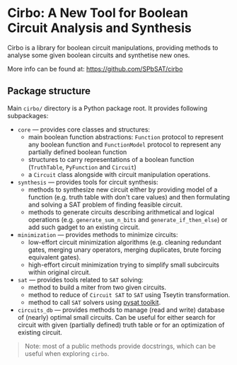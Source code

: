# Cirbo: A New Tool for Boolean Circuit Analysis and Synthesis

Cirbo is a library for boolean circuit manipulations, providing methods to
analyse some given boolean circuits and synthetise new ones.

More info can be found at: https://github.com/SPbSAT/cirbo

## Package structure

Main `cirbo/` directory is a Python package root. It provides following subpackages:

- `core` &mdash; provides core classes and structures:
  - main boolean function abstractions: `Function` protocol to represent any
  boolean function and `FunctionModel` protocol to represent any partially
  defined boolean function
  - structures to carry representations of a boolean function (`TruthTable`,
  `PyFunction` and `Circuit`)
  - a `Circuit` class alongside with circuit manipulation operations.
- `synthesis` &mdash; provides tools for circuit synthesis:
  - methods to synthesize new circuit either by providing model of a function
  (e.g. truth table with don't care values) and then formulating and solving
  a SAT problem of finding feasible circuit.
  - methods to generate circuits describing arithmetical and logical operations
  (e.g. `generate_sum_n_bits` and `generate_if_then_else`) or add such gadget to
  an existing circuit.
- `minimization` &mdash; provides methods to minimize circuits:
  - low-effort circuit minimization algorithms (e.g. cleaning redundant gates,
  merging unary operators, merging duplicates, brute forcing equivalent gates).
  - high-effort circuit minimization trying to simplify small subcircuits within
  original circuit.
- `sat` &mdash; provides tools related to `SAT` solving:
  - method to build a miter from two given circuits.
  - method to reduce of `Circuit SAT` to `SAT` using Tseytin transformation.
  - method to call `SAT` solvers using [pysat toolkit](https://github.com/pysathq/pysat).
- `circuits_db` &mdash; provides methods to manage (read and write) database of
(nearly) optimal small circuits. Can be useful for either search for circuit with
given (partially defined) truth table or for an optimization of existing circuit.

> Note: most of a public methods provide docstrings, which can be useful when
> exploring `cirbo`.

